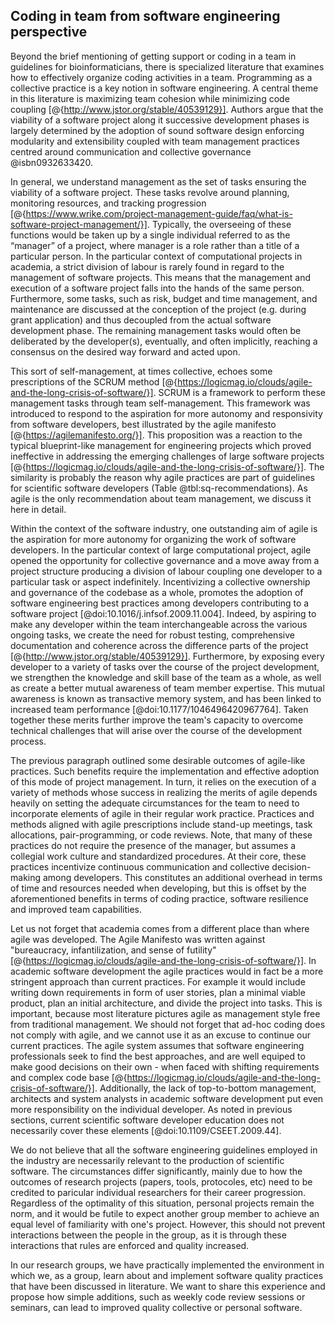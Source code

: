 ## Coding in team from software engineering perspective ##

Beyond the brief mentioning of getting support or coding in a team in guidelines for bioinformaticians, there is specialized literature that examines how to effectively organize coding activities in a team.
Programming as a collective practice is a key notion in software engineering.
A central theme in this literature is maximizing team cohesion while minimizing code coupling [@{http://www.jstor.org/stable/40539129}].
Authors argue that the viability of a software project along it successive development phases is largely determined by the adoption of sound software design enforcing modularity and extensibility coupled with team management practices centred around communication and collective governance @isbn0932633420.

In general, we understand management as the set of tasks ensuring the viability of a software project.
These tasks revolve around planning, monitoring resources, and tracking progression [@{https://www.wrike.com/project-management-guide/faq/what-is-software-project-management/}].
Typically, the overseeing of these functions would be taken up by a single individual referred to as the “manager” of a project, where manager is a role rather than a title of a particular person.
In the particular context of computational projects in academia, a strict division of labour is rarely found in regard to the management of software projects.
This means that the management and execution of a software project falls into the hands of the same person.
Furthermore, some tasks, such as risk, budget and time management, and maintenance are discussed at the conception of the project (e.g. during grant application) and thus decoupled from the actual software development phase.
The remaining management tasks would often be deliberated by the developer(s), eventually, and often implicitly, reaching a consensus on the desired way forward and acted upon.

This sort of self-management, at times collective, echoes some prescriptions of the SCRUM method [@{https://logicmag.io/clouds/agile-and-the-long-crisis-of-software/}].
SCRUM is a framework to perform these management tasks through team self-management.
This framework was introduced to respond to the aspiration for more autonomy and responsivity from software developers, best illustrated by the agile manifesto [@{https://agilemanifesto.org/}].
This proposition was a reaction to the typical blueprint-like management for engineering projects which proved ineffective in addressing the emerging challenges of large software projects [@{https://logicmag.io/clouds/agile-and-the-long-crisis-of-software/}].
The similarity is probably the reason why agile practices are part of guidelines for scientific software developers (Table @tbl:sq-recommendations).
As agile is the only recommendation about team management, we discuss it here in detail.

Within the context of the software industry, one outstanding aim of agile is the aspiration for more autonomy for organizing the work of software developers.
In the particular context of large computational project, agile opened the opportunity for collective governance and a move away from a project structure producing a division of labour coupling one developer to a particular task or aspect indefinitely.
Incentivizing a collective ownership and governance of the codebase as a whole, promotes the adoption of software engineering best practices among developers contributing to a software project [@doi:10.1016/j.infsof.2009.11.004].
Indeed, by aspiring to make any developer within the team interchangeable across the various ongoing tasks, we create the need for robust testing, comprehensive documentation and coherence across the difference parts of the project [@{http://www.jstor.org/stable/40539129}].
Furthermore, by exposing every developer to a variety of tasks over the course of the project development, we strengthen the knowledge and skill base of the team as a whole, as well as create a better mutual awareness of team member expertise.
This mutual awareness is known as transactive memory system, and has been linked to increased team performance [@doi:10.1177/1046496420967764].
Taken together these merits further improve the team's capacity to overcome technical challenges that will arise over the course of the development process.

The previous paragraph outlined some desirable outcomes of agile-like practices.
Such benefits require the implementation and effective adoption of this mode of project management.
In turn, it relies on the execution of a variety of methods whose success in realizing the merits of agile depends heavily on setting the adequate circumstances for the team to need to incorporate elements of agile in their regular work practice.
Practices and methods aligned with agile prescriptions include stand-up meetings, task allocations, pair-programming, or code reviews.
Note, that many of these practices do not require the presence of the manager, but assumes a collegial work culture and standardized procedures.
At their core, these practices incentivize continuous communication and collective decision-making among developers.
This constitutes an additional overhead in terms of time and resources needed when developing, but this is offset by the aforementioned benefits in terms of coding practice, software resilience and improved team capabilities.

Let us not forget that academia comes from a different place than where agile was developed.
The Agile Manifesto was written against "bureaucracy, infantilization, and sense of futility" [@{https://logicmag.io/clouds/agile-and-the-long-crisis-of-software/}].
In academic software development the agile practices would in fact be a more stringent approach than current practices.
For example it would include writing down requirements in form of user stories, plan a minimal viable product, plan an initial architecture, and divide the project into tasks.
This is important, because most literature pictures agile as management style free from traditional management.
We should not forget that ad-hoc coding does not comply with agile, and we cannot use it as an excuse to continue our current practices.
The agile system assumes that software engineering professionals seek to find the best approaches, and are well equiped to make good decisions on their own - when faced with shifting requirements and complex code base [@{https://logicmag.io/clouds/agile-and-the-long-crisis-of-software/}].
Additionally, the lack of top-to-bottom management, architects and system analysts in academic software development put even more responsibility on the individual developer.
As noted in previous sections, current scientific software developer education does not necessarily cover these elements [@doi:10.1109/CSEET.2009.44].

We do not believe that all the software engineering guidelines employed in the industry are necessarily relevant to the production of scientific software.
The circumstances differ significantly, mainly due to how the outcomes of research projects (papers, tools, protocoles, etc) need to be credited to paricular individual researchers for their career progression.
Regardless of the optimality of this situation, personal projects remain the norm, and it would be futile to expect another group member to achieve an equal level of familiarity with one's project.
However, this should not prevent interactions between the people in the group, as it is through these interactions that rules are enforced and quality increased.

In our research groups, we have practically implemented the environment in which we, as a group, learn about and implement software quality practices that have been discussed in literature.
We want to share this experience and propose how simple additions, such as weekly code review sessions or seminars, can lead to improved quality collective or personal software.